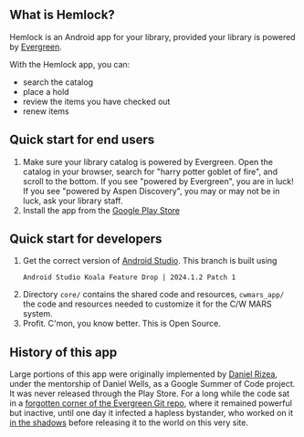 What is Hemlock?
----------------
Hemlock is an Android app for your library, provided your library is powered by [Evergreen](http://evergreen-ils.org/).

With the Hemlock app, you can:
* search the catalog
* place a hold
* review the items you have checked out
* renew items

Quick start for end users
-------------------------
1. Make sure your library catalog is powered by Evergreen.  Open the catalog in your browser,
    search for "harry potter goblet of fire", and scroll to the bottom.
    If you see "powered by Evergreen", you are in luck!
    If you see "powered by Aspen Discovery", you may or may not be in luck, ask your library staff.
2. Install the app from the [Google Play Store](https://play.google.com/store/apps/details?id=net.kenstir.apps.hemlock)

Quick start for developers
--------------------------
1. Get the correct version of [Android Studio](https://developer.android.com/studio/index.html). 
   This branch is built using
   ```
   Android Studio Koala Feature Drop | 2024.1.2 Patch 1
   ```
2. Directory `core/` contains the shared code and resources, `cwmars_app/` the code and resources needed to customize it for the C/W MARS system.
3. Profit. C'mon, you know better. This is Open Source.

History of this app
-------------------
Large portions of this app were originally implemented by [Daniel Rizea](https://github.com/danielrizea), under the mentorship of Daniel Wells, as a Google Summer of Code project.  It was never released through the Play Store.  For a long while the code sat in a [forgotten corner of the Evergreen Git repo](http://git.evergreen-ils.org/?p=working/Evergreen.git;a=shortlog;h=refs/heads/collab/drizea/android), where it remained powerful but inactive, until one day it infected a hapless bystander, who worked on it [in the shadows](http://git.evergreen-ils.org/?p=working/Evergreen.git;a=shortlog;h=refs/heads/user/kenstir/android-master) before releasing it to the world on this very site.
